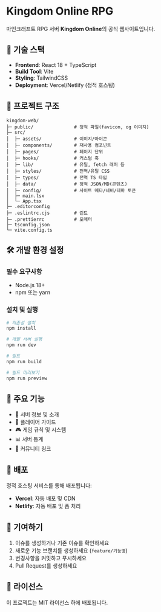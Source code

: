 # Kingdom Online RPG

마인크래프트 RPG 서버 **Kingdom Online**의 공식 웹사이트입니다.

## 🚀 기술 스택

- **Frontend**: React 18 + TypeScript
- **Build Tool**: Vite
- **Styling**: TailwindCSS
- **Deployment**: Vercel/Netlify (정적 호스팅)

## 📁 프로젝트 구조

```
kingdom-web/
├─ public/               # 정적 파일(favicon, og 이미지)
├─ src/
│  ├─ assets/            # 이미지/아이콘
│  ├─ components/        # 재사용 컴포넌트
│  ├─ pages/             # 페이지 단위
│  ├─ hooks/             # 커스텀 훅
│  ├─ lib/               # 유틸, fetch 래퍼 등
│  ├─ styles/            # 전역/유틸 CSS
│  ├─ types/             # 전역 TS 타입
│  ├─ data/              # 정적 JSON/MD(콘텐츠)
│  ├─ config/            # 사이트 메타/네비/테마 토큰
│  ├─ main.tsx
│  └─ App.tsx
├─ .editorconfig
├─ .eslintrc.cjs         # 린트
├─ .prettierrc           # 포매터
├─ tsconfig.json
└─ vite.config.ts
```

## 🛠️ 개발 환경 설정

### 필수 요구사항
- Node.js 18+ 
- npm 또는 yarn

### 설치 및 실행
```bash
# 의존성 설치
npm install

# 개발 서버 실행
npm run dev

# 빌드
npm run build

# 빌드 미리보기
npm run preview
```

## 📝 주요 기능

- 🏰 서버 정보 및 소개
- 👥 플레이어 가이드
- 🎮 게임 규칙 및 시스템
- 📊 서버 통계
- 🔗 커뮤니티 링크

## 🚀 배포

정적 호스팅 서비스를 통해 배포됩니다:
- **Vercel**: 자동 배포 및 CDN
- **Netlify**: 자동 배포 및 폼 처리

## 🤝 기여하기

1. 이슈를 생성하거나 기존 이슈를 확인하세요
2. 새로운 기능 브랜치를 생성하세요 (`feature/기능명`)
3. 변경사항을 커밋하고 푸시하세요
4. Pull Request를 생성하세요

## 📄 라이선스

이 프로젝트는 MIT 라이선스 하에 배포됩니다.